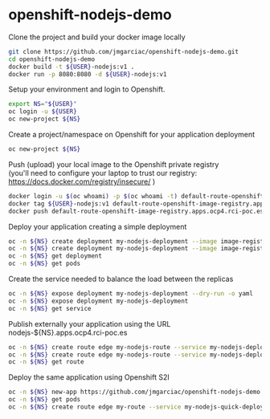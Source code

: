 # openshift-nodejs-demo

Clone the project and build your docker image locally
```bash
git clone https://github.com/jmgarciac/openshift-nodejs-demo.git
cd openshift-nodejs-demo
docker build -t ${USER}-nodejs:v1 .
docker run -p 8080:8080 -d ${USER}-nodejs:v1
```

Setup your environment and login to Openshift.
``` bash
export NS="${USER}"
oc login -u ${USER}
oc new-project ${NS}
```

Create a project/namespace on Openshift for your application deployment
``` bash
oc new-project ${NS}
```

Push (upload) your local image to the Openshift private registry  
(you'll need to configure your laptop to trust our registry: https://docs.docker.com/registry/insecure/  )
``` bash
docker login -u $(oc whoami) -p $(oc whoami -t) default-route-openshift-image-registry.apps.ocp4.rci-poc.es
docker tag ${USER}-nodejs:v1 default-route-openshift-image-registry.apps.ocp4.rci-poc.es/${NS}/my-nodejs:v1
docker push default-route-openshift-image-registry.apps.ocp4.rci-poc.es/${NS}/my-nodejs:v1
```

Deploy your application creating a simple deployment
``` bash
oc -n ${NS} create deployment my-nodejs-deployment --image image-registry.openshift-image-registry.svc:5000/${NS}/my-nodejs:v1 --port 8080 --replicas 2 --dry-run=client -o yaml
oc -n ${NS} create deployment my-nodejs-deployment --image image-registry.openshift-image-registry.svc:5000/${NS}/my-nodejs:v1 --port 8080 --replicas 2
oc -n ${NS} get deployment
oc -n ${NS} get pods
```

Create the service needed to balance the load between the replicas
``` bash
oc -n ${NS} expose deployment my-nodejs-deployment --dry-run -o yaml
oc -n ${NS} expose deployment my-nodejs-deployment
oc -n ${NS} get service
``` 

Publish externally your application using the URL nodejs-${NS}.apps.ocp4.rci-poc.es
``` bash
oc -n ${NS} create route edge my-nodejs-route --service my-nodejs-deployment --hostname nodejs-${NS}.apps.ocp4.rci-poc.es --dry-run=client -o yaml
oc -n ${NS} create route edge my-nodejs-route --service my-nodejs-deployment --hostname nodejs-${NS}.apps.ocp4.rci-poc.es
oc -n ${NS} get route
```

Deploy the same application using Openshift S2I
``` bash
oc -n ${NS} new-app https://github.com/jmgarciac/openshift-nodejs-demo.git --context-dir=app --name my-nodejs-quick-deployment
oc -n ${NS} get pods
oc -n ${NS} create route edge my-route --service my-nodejs-quick-deployment
```

